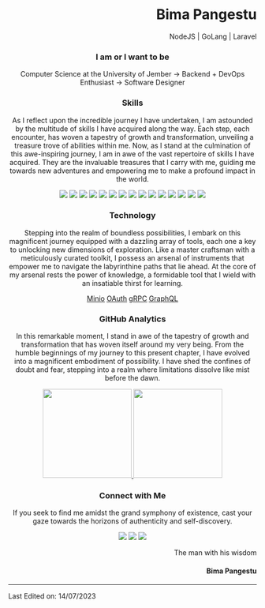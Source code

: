 <h1 align="right">Bima Pangestu</h1>
<p align="right">NodeJS | GoLang | Laravel</p>

<h3 align="center">I am or I want to be</h3>
<p align="center">Computer Science at the University of Jember &rarr; Backend + DevOps Enthusiast &rarr; Software Designer</p>

<h3 align="center">Skills</h3>
<p align="center">As I reflect upon the incredible journey I have undertaken, I am astounded by the multitude of skills I have acquired along the way. Each step, each encounter, has woven a tapestry of growth and transformation, unveiling a treasure trove of abilities within me. Now, as I stand at the culmination of this awe-inspiring journey, I am in awe of the vast repertoire of skills I have acquired. They are the invaluable treasures that I carry with me, guiding me towards new adventures and empowering me to make a profound impact in the world.</p>
<p align="center">
  <img src="https://img.shields.io/badge/c-%2300599C.svg?style=for-the-badge&logo=c&logoColor=white"/>
  <img src="https://img.shields.io/badge/c%23-%23239120.svg?style=for-the-badge&logo=c-sharp&logoColor=white"/>
  <img src="https://img.shields.io/badge/c++-%2300599C.svg?style=for-the-badge&logo=c%2B%2B&logoColor=white"/>
  <img src="https://img.shields.io/badge/python-3670A0?style=for-the-badge&logo=python&logoColor=white"/>
  <img src="https://img.shields.io/badge/javascript-ccaa30.svg?style=for-the-badge&logo=javascript&logoColor=white"/>
  <img src="https://img.shields.io/badge/node.js-6DA55F?style=for-the-badge&logo=node.js&logoColor=white"/>
  <img src="https://img.shields.io/badge/go-00599C?style=for-the-badge&logo=go&logoColor=white"/>
  <img src="https://img.shields.io/badge/Laravel-dd1100?style=for-the-badge&logo=laravel&logoColor=white"/>
  <img src="https://img.shields.io/badge/html5-%23E34F26.svg?style=for-the-badge&logo=html5&logoColor=white"/>
  <img src="https://img.shields.io/badge/linux-%23525051.svg?style=for-the-badge&logo=linux&logoColor=white"/>
  <img src="https://img.shields.io/badge/git-%23F05033.svg?style=for-the-badge&logo=git&logoColor=white"/>
  <img src="https://img.shields.io/badge/mysql-%2300f.svg?style=for-the-badge&logo=mysql&logoColor=white"/>
  <img src="https://img.shields.io/badge/postgres-%23316192.svg?style=for-the-badge&logo=postgresql&logoColor=white"/>
  <img src="https://img.shields.io/badge/MongoDB-%234ea94b.svg?style=for-the-badge&logo=mongodb&logoColor=white"/>
  <img src="https://img.shields.io/badge/docker-00599C?style=for-the-badge&logo=docker&logoColor=white"/>
</p>

<h3 align="center">Technology</h3>
<p align="center">Stepping into the realm of boundless possibilities, I embark on this magnificent journey equipped with a dazzling array of tools, each one a key to unlocking new dimensions of exploration. Like a master craftsman with a meticulously curated toolkit, I possess an arsenal of instruments that empower me to navigate the labyrinthine paths that lie ahead. At the core of my arsenal rests the power of knowledge, a formidable tool that I wield with an insatiable thirst for learning.</p>
<div align="center">
  <a href="https://github.com/punkestu/hello-minio"><ins>Minio</ins></a>
  <a href="https://github.com/punkestu/hello-oauth"><ins>OAuth</ins></a>
  <a href="https://github.com/punkestu/hello-grpc"><ins>gRPC</ins></a>
  <a href="https://github.com/punkestu/hello-graphql"><ins>GraphQL</ins></a>
</div>

<h3 align="center">GitHub Analytics</h3>
<p align="center">In this remarkable moment, I stand in awe of the tapestry of growth and transformation that has woven itself around my very being. From the humble beginnings of my journey to this present chapter, I have evolved into a magnificent embodiment of possibility. I have shed the confines of doubt and fear, stepping into a realm where limitations dissolve like mist before the dawn.</p>
<p align="center">
<a href="https://github.com/punkestu">
  <img height="180em" src="https://github-readme-stats-eight-theta.vercel.app/api?username=punkestu&show_icons=true&theme=algolia&include_all_commits=true&count_private=true"/>
  <img height="180em" src="https://github-readme-stats-eight-theta.vercel.app/api/top-langs/?username=punkestu&layout=compact&langs_count=8&theme=algolia"/>
</a>
</p>

<h3 align="center">Connect with Me</h3>
<p align="center">If you seek to find me amidst the grand symphony of existence, cast your gaze towards the horizons of authenticity and self-discovery.</p>
<p align="center">
<a href="https://www.linkedin.com/in/moch-bima-pangestu-31429920a/"><img src="https://img.shields.io/badge/linkedin-%230077B5.svg?style=for-the-badge&logo=linkedin&logoColor=white"/></a>
<a href="mailto:pangestubima89@gmail.com"><img src="https://img.shields.io/badge/Gmail-D14836?style=for-the-badge&logo=gmail&logoColor=white"/></a>
<a href="https://instagram.com/b_pangestu03"><img src="https://img.shields.io/badge/Instagram-%23E4405F.svg?style=for-the-badge&logo=Instagram&logoColor=white"/></a>
</p>

<p align="right">The man with his wisdom</p>
<h4 align="right">Bima Pangestu</h4>

-----

Last Edited on: 14/07/2023

